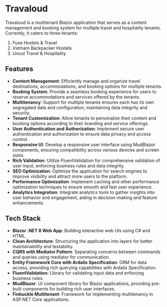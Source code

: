 # Travaloud

Travaloud is a multitenant Blazor application that serves as a content management and booking system for multiple travel and hospitality tenants. Currently, it caters to three tenants:

1. Fuse Hostels & Travel
2. Vietnam Backpacker Hostels
3. Uncut Travel & Hospitality

## Features

- **Content Management**: Efficiently manage and organize travel destinations, accommodations, and booking options for multiple tenants.
- **Booking System**: Provide a seamless booking experience for users to reserve accommodations and services offered by the tenants.
- **Multitenancy**: Support for multiple tenants ensures each has its own segregated data and configuration, maintaining data integrity and security.
- **Tenant Customization**: Allow tenants to personalize their content and booking options according to their branding and service offerings.
- **User Authentication and Authorization**: Implement secure user authentication and authorization to ensure data privacy and access control.
- **Responsive UI**: Develop a responsive user interface using MudBlazor components, ensuring compatibility across various devices and screen sizes.
- **Rich Validation**: Utilize FluentValidation for comprehensive validation of user input, enforcing business rules and data integrity.
- **SEO Optimization**: Optimize the application for search engines to improve visibility and attract more users to the platform.
- **Performance Optimization**: Implement caching and other performance optimization techniques to ensure smooth and fast user experience.
- **Analytics Integration**: Integrate analytics tools to gather insights into user behavior and engagement, aiding in decision-making and feature enhancements.

## Tech Stack

- **Blazor .NET 8 Web App**: Building interactive web UIs using C# and HTML.
- **Clean Architecture**: Structuring the application into layers for better maintainability and testability.
- **CQRS with Mediator Pattern**: Separating concerns between commands and queries using mediator for communication.
- **Entity Framework Core with Ardalis Specification**: ORM for data access, providing rich querying capabilities with Ardalis Specification.
- **FluentValidation**: Library for validating input data and enforcing business rules.
- **MudBlazor**: UI component library for Blazor applications, providing pre-built components for building rich user interfaces.
- **Finbuckle Multitenant**: Framework for implementing multitenancy in ASP.NET Core applications.
